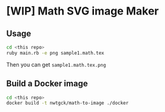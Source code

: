# [WIP] Math SVG image Maker

## Usage

```bash
cd <this repo>
ruby main.rb -e png sample1.math.tex 
```

Then you can get `sample1.math.tex.png`


## Build a Docker image

```bash
cd <this repo>
docker build -t nwtgck/math-to-image ./docker
```